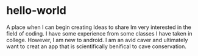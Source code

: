 # hello-world
A place when I can begin creating Ideas to share
Im very interested in the field of coding. I have some experience from some classes I have taken in college. However, I am new to android. I am an avid caver and ultimately want to creat an app that is scientifically benifical to cave conservation.
